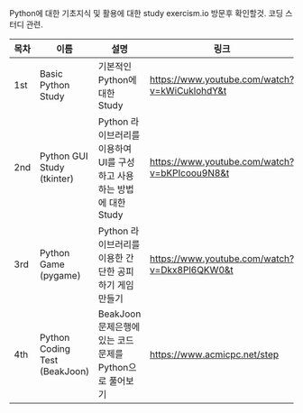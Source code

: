 Python에 대한 기초지식 및 활용에 대한 study
exercism.io 방문후 확인할것. 코딩 스터디 관련.


| 목차 | 이름 | 설명 | 링크 |
|---|---|---|---|
| 1st | Basic Python Study | 기본적인 Python에 대한 Study | https://www.youtube.com/watch?v=kWiCuklohdY&t |
| 2nd | Python GUI Study (tkinter) | Python 라이브러리를 이용하여 UI를 구성하고 사용하는 방법에 대한 Study | https://www.youtube.com/watch?v=bKPIcoou9N8&t |
| 3rd | Python Game (pygame) | Python 라이브러리를 이용한 간단한 공피하기 게임 만들기 | https://www.youtube.com/watch?v=Dkx8Pl6QKW0&t |
| 4th | Python Coding Test (BeakJoon) | BeakJoon 문제은행에 있는 코드문제를 Python으로 풀어보기 | https://www.acmicpc.net/step | 